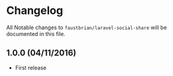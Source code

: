 # Changelog

All Notable changes to `faustbrian/laravel-social-share` will be documented in this file.

## 1.0.0 (04/11/2016)
- First release
